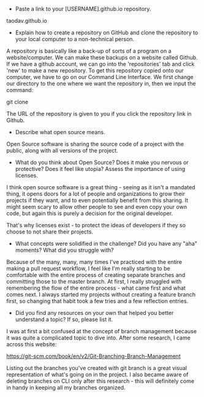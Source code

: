 * Paste a link to your [USERNAME].github.io repository.

taodav.github.io

* Explain how to create a repository on GitHub and clone the repository to your local computer to a non-technical person.

A repository is basically like a back-up of sorts of a program on a website/computer. We can make these backups on a website called Github. If we have a github account, we can go into the 'repositories' tab and click 'new' to make a new repository. To get this repository copied onto our computer, we have to go on our Command Line Interface. We first change our directory to the one where we want the repository in, then we input the command:

git clone <URL of repository>

The URL of the repository is given to you if you click the repository link in Github.

* Describe what open source means.

Open Source software is sharing the source code of a project with the public, along with all versions of the project. 

* What do you think about Open Source? Does it make you nervous or protective? Does it feel like utopia?
Assess the importance of using licenses.

I think open source software is a great thing - seeing as it isn't a mandated thing, it opens doors for a lot of people and organizations to grow their projects if they want, and to even potentially benefit from this sharing. It might seem scary to allow other people to see and even copy your own code, but again this is purely a decision for the original developer.

That's why licenses exist - to protect the ideas of developers if they so choose to not share their projects.


* What concepts were solidified in the challenge? Did you have any "aha" moments? What did you struggle with?

Because of the many, many, many times I've practiced with the entire making a pull request workflow, I feel like I'm really starting to be comfortable with the entire process of creating separate branches and committing those to the master branch. At first, I really struggled with remembering the flow of the entire process - what came first and what comes next. I always started my projects without creating a feature branch first, so changing that habit took a few tries and a few reflection entries. 

* Did you find any resources on your own that helped you better understand a topic? If so, please list it.

I was at first a bit confused at the concept of branch management because it was quite a complicated topic to dive into. After some research, I came across this website:

https://git-scm.com/book/en/v2/Git-Branching-Branch-Management

Listing out the branches you've created with git branch is a great visual representation of what's going on in the project. I also became aware of deleting branches on CLI only after this research - this will definitely come in handy in keeping all my branches organized.